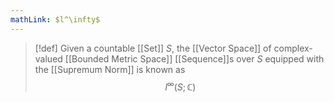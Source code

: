 ```yaml
---
mathLink: $l^\infty$
---
```

>[!def]
>Given a countable [[Set]] $S$, the [[Vector Space]] of complex-valued [[Bounded Metric Space]] [[Sequence]]s over $S$ equipped with the [[Supremum Norm]] is known as $$l^{\infty}(S;\mathbb{C})$$
